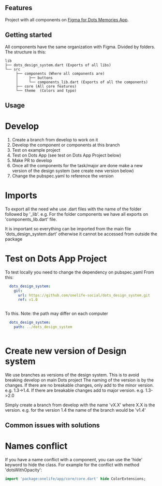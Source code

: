 ## Features
Project with all components on [Figma for Dots Memories App](https://www.figma.com/design/lWkvQH6SyihJ810gHw18WY/Chronicle-Design-System).


## Getting started
All components have the same organization with Figma. Divided by folders.
The structure is this:

```
lib
├── dots_design_system.dart (Exports of all libs)
└── src
     ├── components (Where all components are)
     │     ├── buttons
     │     └── components_lib.dart (Exports of all the components)
     ├── core (All core features)
     └── theme  (Colors and typo)
```

## Usage
# Develop
1. Create a branch from develop to work on it
2. Develop the component or components at this branch
3. Test on example project
4. Test on Dots App (see test on Dots App Project below)
5. Make PR to develop
6. Once all the components for the task/major are done make a new version of the design system (see create new version below)
7. Change the pubspec.yaml to reference the version

# Imports
To export all the need whe use .dart files with the name of the folder followed by '_lib'. e.g. For the folder components we have all exports on 'components_lib.dart' file.

It is important so everything can be imported from the main file 'dots_design_system.dart' otherwise it cannot be accessed from outside the package

# Test on Dots App Project
To test locally you need to change the dependency on pubspec.yaml
 From this:
```yaml
  dots_design_system:
    git:
      url: https://github.com/onelife-social/dots_design_system.git
      ref: v1.0
      
```

To this. Note: the path may differ on each computer
```yaml
  dots_design_system:
    path: ../dots_design_system
      
```

# Create new version of Design system
We use branches as versions of the design system. This is to avoid breaking develop on main Dots project
The naming of the version is by the changes. If there are no breakable changes, only add to the minor version. e.g. 1.3->1.4. If there are breakable changes add to major version. e.g. 1.3->2.0

Simply create a branch from develop with the name 'vX.X' where X.X is the version. e.g. for the version 1.4 the name of the branch would be 'v1.4'

## Common issues with solutions
# Names conflict
If you have a name conflict with a component, you can use the 'hide' keyword to hide the class. For example for the conflict with method 'dotsWithOpacity':
```dart
import 'package:onelife/app/core/core.dart' hide ColorExtensions;
```

